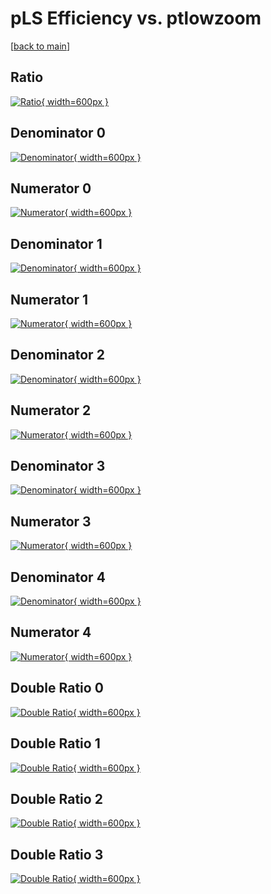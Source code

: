 # pLS Efficiency vs. ptlowzoom

[[back to main](./)]



## Ratio

[![Ratio](../mtv/var/pLS_loweta_0_-1_eff_ptlowzoom.png){ width=600px }](../mtv/var/pLS_loweta_0_-1_eff_ptlowzoom.pdf)

## Denominator 0

[![Denominator](../mtv/den/pLS_loweta_0_-1_eff_ptlowzoom_den0.png){ width=600px }](../mtv/den/pLS_loweta_0_-1_eff_ptlowzoom_den0.pdf)

## Numerator 0

[![Numerator](../mtv/num/pLS_loweta_0_-1_eff_ptlowzoom_num0.png){ width=600px }](../mtv/num/pLS_loweta_0_-1_eff_ptlowzoom_num0.pdf)

## Denominator 1

[![Denominator](../mtv/den/pLS_loweta_0_-1_eff_ptlowzoom_den1.png){ width=600px }](../mtv/den/pLS_loweta_0_-1_eff_ptlowzoom_den1.pdf)

## Numerator 1

[![Numerator](../mtv/num/pLS_loweta_0_-1_eff_ptlowzoom_num1.png){ width=600px }](../mtv/num/pLS_loweta_0_-1_eff_ptlowzoom_num1.pdf)

## Denominator 2

[![Denominator](../mtv/den/pLS_loweta_0_-1_eff_ptlowzoom_den2.png){ width=600px }](../mtv/den/pLS_loweta_0_-1_eff_ptlowzoom_den2.pdf)

## Numerator 2

[![Numerator](../mtv/num/pLS_loweta_0_-1_eff_ptlowzoom_num2.png){ width=600px }](../mtv/num/pLS_loweta_0_-1_eff_ptlowzoom_num2.pdf)

## Denominator 3

[![Denominator](../mtv/den/pLS_loweta_0_-1_eff_ptlowzoom_den3.png){ width=600px }](../mtv/den/pLS_loweta_0_-1_eff_ptlowzoom_den3.pdf)

## Numerator 3

[![Numerator](../mtv/num/pLS_loweta_0_-1_eff_ptlowzoom_num3.png){ width=600px }](../mtv/num/pLS_loweta_0_-1_eff_ptlowzoom_num3.pdf)

## Denominator 4

[![Denominator](../mtv/den/pLS_loweta_0_-1_eff_ptlowzoom_den4.png){ width=600px }](../mtv/den/pLS_loweta_0_-1_eff_ptlowzoom_den4.pdf)

## Numerator 4

[![Numerator](../mtv/num/pLS_loweta_0_-1_eff_ptlowzoom_num4.png){ width=600px }](../mtv/num/pLS_loweta_0_-1_eff_ptlowzoom_num4.pdf)

## Double Ratio 0

[![Double Ratio](../mtv/ratio/pLS_loweta_0_-1_eff_ptlowzoom_ratio0.png){ width=600px }](../mtv/ratio/pLS_loweta_0_-1_eff_ptlowzoom_ratio0.pdf)

## Double Ratio 1

[![Double Ratio](../mtv/ratio/pLS_loweta_0_-1_eff_ptlowzoom_ratio1.png){ width=600px }](../mtv/ratio/pLS_loweta_0_-1_eff_ptlowzoom_ratio1.pdf)

## Double Ratio 2

[![Double Ratio](../mtv/ratio/pLS_loweta_0_-1_eff_ptlowzoom_ratio2.png){ width=600px }](../mtv/ratio/pLS_loweta_0_-1_eff_ptlowzoom_ratio2.pdf)

## Double Ratio 3

[![Double Ratio](../mtv/ratio/pLS_loweta_0_-1_eff_ptlowzoom_ratio3.png){ width=600px }](../mtv/ratio/pLS_loweta_0_-1_eff_ptlowzoom_ratio3.pdf)

